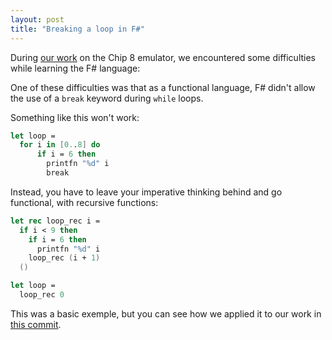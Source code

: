 ```yaml
---
layout: post
title: "Breaking a loop in F#"
---
```


During [our work](https://github.com/s-society/chip-8) on the Chip 8 emulator,
we encountered some difficulties while learning the F# language:

One of these difficulties was that as a functional language, F# didn't allow the use of
a `break` keyword during `while` loops.

Something like this won't work:

```  fsharp
let loop =
  for i in [0..8] do
      if i = 6 then
        printfn "%d" i
        break
```

Instead, you have to leave your imperative thinking behind and go functional, with recursive functions:

``` fsharp
let rec loop_rec i =
  if i < 9 then
    if i = 6 then
      printfn "%d" i
    loop_rec (i + 1)
  ()

let loop =
  loop_rec 0
```

This was a basic exemple, but you can see how we applied it to our work in [this commit](https://github.com/s-society/chip-8/commit/a058707c59b14d5d821310e16962b628af917956).
